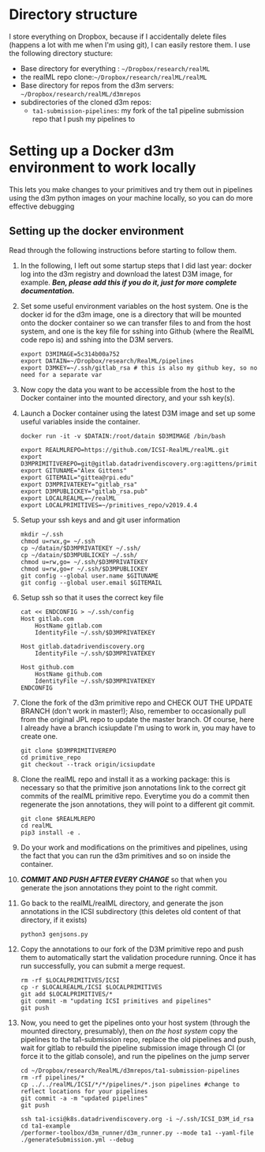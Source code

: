 # Directory structure
I store everything on Dropbox, because if I accidentally delete files (happens a lot with me when I'm using git), I can easily restore them. I use the following directory stucture:

- Base directory for everything : `~/Dropbox/research/realML`
- the realML repo clone:`~/Dropbox/research/realML/realML`
- Base directory for repos from the d3m servers: `~/Dropbox/research/realML/d3mrepos`
- subdirectories of the cloned d3m repos: 
	- `ta1-submission-pipelines`: my fork of the ta1 pipeline submission repo that I push my pipelines to
	
# Setting up a Docker d3m environment to work locally
This lets you make changes to your primitives and try them out in pipelines using the d3m python images on your machine locally, so you can do more effective debugging

## Setting up the docker environment
Read through the following instructions before starting to follow them.

1. In the following, I left out some startup steps that I did last year: docker log into the d3m registry and download the latest D3M image, for example. ***Ben, please add this if you do it, just for more complete documentation.***

2. Set some useful environment variables on the host system. One is the docker id for the d3m image, one is a directory that will be mounted onto the docker container so we can transfer files to and from the host system, and one is the key file for sshing into Github (where the RealML code repo is) and sshing into the D3M servers.

   ```
   export D3MIMAGE=5c314b00a752
   export DATAIN=~/Dropbox/research/RealML/pipelines
   export D3MKEY=~/.ssh/gitlab_rsa # this is also my github key, so no need for a separate var
   ```

3. Now copy the data you want to be accessible from the host to the Docker container into the mounted directory, and your ssh key(s).

4. Launch a Docker container using the latest D3M image and set up some useful variables inside the container.
   
   ```
   docker run -it -v $DATAIN:/root/datain $D3MIMAGE /bin/bash

   export REALMLREPO=https://github.com/ICSI-RealML/realML.git
   export D3MPRIMITIVEREPO=git@gitlab.datadrivendiscovery.org:agittens/primitives_repo.git
   export GITUNAME="Alex Gittens"
   export GITEMAIL="gittea@rpi.edu"
   export D3MPRIVATEKEY="gitlab_rsa"
   export D3MPUBLICKEY="gitlab_rsa.pub"
   export LOCALREALML=~/realML
   export LOCALPRIMITIVES=~/primitives_repo/v2019.4.4
    ```

5. Setup your ssh keys and and git user information
    
    ```
    mkdir ~/.ssh
    chmod u=rwx,g= ~/.ssh
    cp ~/datain/$D3MPRIVATEKEY ~/.ssh/
    cp ~/datain/$D3MPUBLICKEY ~/.ssh/
    chmod u=rw,go= ~/.ssh/$D3MPRIVATEKEY
    chmod u=rw,go=r ~/.ssh/$D3MPUBLICKEY
    git config --global user.name $GITUNAME
    git config --global user.email $GITEMAIL
    ```

6. Setup ssh so that it uses the correct key file
    
    ```
    cat << ENDCONFIG > ~/.ssh/config
    Host gitlab.com
    	HostName gitlab.com
    	IdentityFile ~/.ssh/$D3MPRIVATEKEY
    
    Host gitlab.datadrivendiscovery.org
    	IdentityFile ~/.ssh/$D3MPRIVATEKEY
    	
    Host github.com
    	HostName github.com
    	IdentityFile ~/.ssh/$D3MPRIVATEKEY
    ENDCONFIG
    ```

7. Clone the fork of the d3m primitive repo and CHECK OUT THE UPDATE BRANCH (don't work in master!); Also, remember to occasionally pull from the original JPL repo to update the master branch. Of course, here I already have a branch icsiupdate I'm using to work in, you may have to create one.
 	
 	```
 	git clone $D3MPRIMITIVEREPO
 	cd primitive_repo
 	git checkout --track origin/icsiupdate
 	```
 	
8. Clone the realML repo and install it as a working package: this is necessary so that the primitive json annotations link to the correct git commits of the realML primitive repo. Everytime you do a commit then regenerate the
json annotations, they will point to a different git commit.
	
	```
	git clone $REALMLREPO
	cd realML
	pip3 install -e .
	```
	
9. Do your work and modifications on the primitives and pipelines, using the fact that you can run the d3m primitives and so on inside the container.

10. ***COMMIT AND PUSH AFTER EVERY CHANGE*** so that when you generate the json annotations they point to the right commit.

11. Go back to the realML/realML directory, and generate the json annotations in the ICSI subdirectory (this deletes old content of that directory, if it exists)

    ```
    python3 genjsons.py
    ```

12. Copy the annotations to our fork of the D3M primitive repo and push them to automatically start the validation procedure running. Once it has run successfully, you can submit a merge request.

    ```
    rm -rf $LOCALPRIMITIVES/ICSI
    cp -r $LOCALREALML/ICSI $LOCALPRIMITIVES
    git add $LOCALPRIMITIVES/*
    git commit -m "updating ICSI primitives and pipelines" 
    git push
    ```
    
13. Now, you need to get the pipelines onto your host system (through the mounted directory, presumably), then *on the host system* copy the pipelines to the ta1-submission repo, replace the old pipelines and push, wait for gitlab to rebuild the pipeline submission image through CI (or force it to the gitlab console), and run the pipelines on the jump server

    ```
    cd ~/Dropbox/research/RealML/d3mrepos/ta1-submission-pipelines
    rm -rf pipelines/*
    cp ../../realML/ICSI/*/*/pipelines/*.json pipelines #change to reflect locations for your pipelines
    git commit -a -m "updated pipelines"
    git push
    	
    ssh ta1-icsi@k8s.datadrivendiscovery.org -i ~/.ssh/ICSI_D3M_id_rsa
    cd ta1-example
    /performer-toolbox/d3m_runner/d3m_runner.py --mode ta1 --yaml-file ./generateSubmission.yml --debug
    ```
